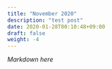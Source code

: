 ```yaml
---
title: "November 2020"
description: "test post"
date: 2020-01-28T00:10:48+09:00
draft: false
weight: -4
---
```


*Markdown here*
